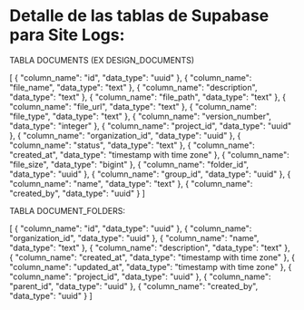 # Detalle de las tablas de Supabase para Site Logs:

TABLA DOCUMENTS (EX DESIGN_DOCUMENTS)

[
  {
    "column_name": "id",
    "data_type": "uuid"
  },
  {
    "column_name": "file_name",
    "data_type": "text"
  },
  {
    "column_name": "description",
    "data_type": "text"
  },
  {
    "column_name": "file_path",
    "data_type": "text"
  },
  {
    "column_name": "file_url",
    "data_type": "text"
  },
  {
    "column_name": "file_type",
    "data_type": "text"
  },
  {
    "column_name": "version_number",
    "data_type": "integer"
  },
  {
    "column_name": "project_id",
    "data_type": "uuid"
  },
  {
    "column_name": "organization_id",
    "data_type": "uuid"
  },
  {
    "column_name": "status",
    "data_type": "text"
  },
  {
    "column_name": "created_at",
    "data_type": "timestamp with time zone"
  },
  {
    "column_name": "file_size",
    "data_type": "bigint"
  },
  {
    "column_name": "folder_id",
    "data_type": "uuid"
  },
  {
    "column_name": "group_id",
    "data_type": "uuid"
  },
  {
    "column_name": "name",
    "data_type": "text"
  },
  {
    "column_name": "created_by",
    "data_type": "uuid"
  }
]

TABLA DOCUMENT_FOLDERS:

[
  {
    "column_name": "id",
    "data_type": "uuid"
  },
  {
    "column_name": "organization_id",
    "data_type": "uuid"
  },
  {
    "column_name": "name",
    "data_type": "text"
  },
  {
    "column_name": "description",
    "data_type": "text"
  },
  {
    "column_name": "created_at",
    "data_type": "timestamp with time zone"
  },
  {
    "column_name": "updated_at",
    "data_type": "timestamp with time zone"
  },
  {
    "column_name": "project_id",
    "data_type": "uuid"
  },
  {
    "column_name": "parent_id",
    "data_type": "uuid"
  },
  {
    "column_name": "created_by",
    "data_type": "uuid"
  }
]